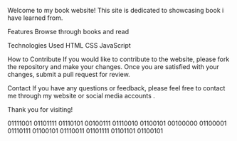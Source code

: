
Welcome to my book website! This site is dedicated to showcasing book i have learned from.

Features
Browse through  books and read 

Technologies Used
HTML
CSS
JavaScript

How to Contribute
If you would like to contribute to the website, please fork the repository and make your changes. Once you are satisfied with your changes, submit a pull request for review.

Contact
If you have any questions or feedback, please feel free to contact me through my website or social media accounts .

Thank you for visiting!

01111001 01101111 01110101 00100111 01110010 01100101 00100000 01100001 01110111 01100101 01110011 01101111 01101101 01100101
